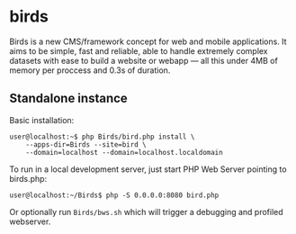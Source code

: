 birds
=====

Birds is a new CMS/framework concept for web and mobile applications. It aims to be simple, fast and reliable, able to handle extremely complex datasets with ease to build a website or webapp — all this under 4MB of memory per proccess and 0.3s of duration.

## Standalone instance ##

Basic installation:
    
    user@localhost:~$ php Birds/bird.php install \
    	--apps-dir=Birds --site=bird \
    	--domain=localhost --domain=localhost.localdomain

To run in a local development server, just start PHP Web Server pointing to birds.php:

    user@localhost:~/Birds$ php -S 0.0.0.0:8080 bird.php

Or optionally run `Birds/bws.sh` which will trigger a debugging and profiled webserver.